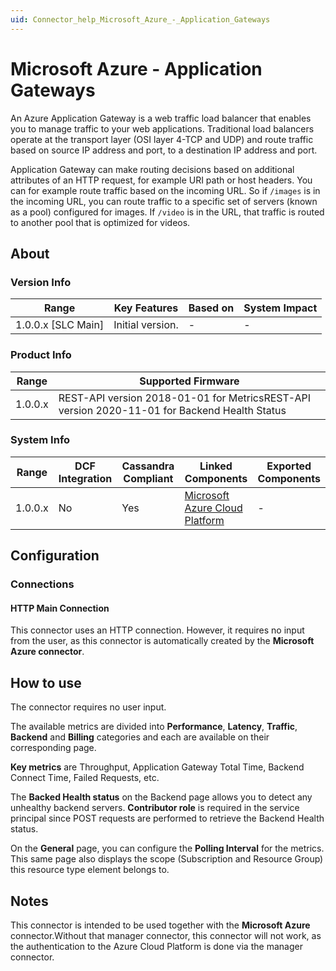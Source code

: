 ```yaml
---
uid: Connector_help_Microsoft_Azure_-_Application_Gateways
---
```


# Microsoft Azure - Application Gateways

An Azure Application Gateway is a web traffic load balancer that enables you to manage traffic to your web applications. Traditional load balancers operate at the transport layer (OSI layer 4-TCP and UDP) and route traffic based on source IP address and port, to a destination IP address and port.

Application Gateway can make routing decisions based on additional attributes of an HTTP request, for example URI path or host headers. You can for example route traffic based on the incoming URL. So if `/images` is in the incoming URL, you can route traffic to a specific set of servers (known as a pool) configured for images. If `/video` is in the URL, that traffic is routed to another pool that is optimized for videos.

## About

### Version Info

| **Range**            | **Key Features** | **Based on** | **System Impact** |
|----------------------|------------------|--------------|-------------------|
| 1.0.0.x \[SLC Main\] | Initial version. | \-           | \-                |

### Product Info

| **Range** | **Supported Firmware**                                                                       |
|-----------|----------------------------------------------------------------------------------------------|
| 1.0.0.x   | REST-API version 2018-01-01 for MetricsREST-API version 2020-11-01 for Backend Health Status |

### System Info

| **Range** | **DCF Integration** | **Cassandra Compliant** | **Linked Components**                                                   | **Exported Components** |
|-----------|---------------------|-------------------------|-------------------------------------------------------------------------|-------------------------|
| 1.0.0.x   | No                  | Yes                     | [Microsoft Azure Cloud Platform](xref:Connector_help_Microsoft_Azure) | \-                      |

## Configuration

### Connections

#### HTTP Main Connection

This connector uses an HTTP connection. However, it requires no input from the user, as this connector is automatically created by the **Microsoft Azure connector**.

## How to use

The connector requires no user input.

The available metrics are divided into **Performance**, **Latency**, **Traffic**, **Backend** and **Billing** categories and each are available on their corresponding page.

**Key metrics** are Throughput, Application Gateway Total Time, Backend Connect Time, Failed Requests, etc.

The **Backed Health status** on the Backend page allows you to detect any unhealthy backend servers. **Contributor role** is required in the service principal since POST requests are performed to retrieve the Backend Health status.

On the **General** page, you can configure the **Polling Interval** for the metrics. This same page also displays the scope (Subscription and Resource Group) this resource type element belongs to.

## Notes

This connector is intended to be used together with the **Microsoft Azure** connector.Without that manager connector, this connector will not work, as the authentication to the Azure Cloud Platform is done via the manager connector.
